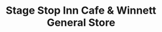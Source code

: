 ---
title: "Stage Stop Inn Cafe & Winnett General Store"
url: /winnett/stage-stop-inn-cafe-and-winnett-general-store/
shop: supermarket
---